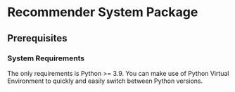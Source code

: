 # Recommender System Package
## Prerequisites
### System Requirements
The only requirements is Python >= 3.9. You can make use of Python Virtual Environment to quickly and easily switch between Python versions. 
